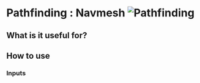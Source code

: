 # Pathfinding : Navmesh ![Pathfinding](https://img.shields.io/badge/Pathfinding-37a573)

## What is it useful for?

## How to use


### Inputs